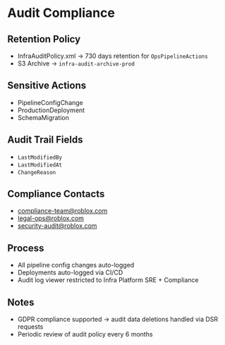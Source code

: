 # Audit Compliance

## Retention Policy

- InfraAuditPolicy.xml → 730 days retention for `OpsPipelineActions`
- S3 Archive → `infra-audit-archive-prod`

## Sensitive Actions

- PipelineConfigChange
- ProductionDeployment
- SchemaMigration

## Audit Trail Fields

- `LastModifiedBy`
- `LastModifiedAt`
- `ChangeReason`

## Compliance Contacts

- compliance-team@roblox.com
- legal-ops@roblox.com
- security-audit@roblox.com

## Process

- All pipeline config changes auto-logged
- Deployments auto-logged via CI/CD
- Audit log viewer restricted to Infra Platform SRE + Compliance

## Notes

- GDPR compliance supported → audit data deletions handled via DSR requests
- Periodic review of audit policy every 6 months